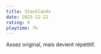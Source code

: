 ```yaml
---
title: Stacklands
date: 2023-12-22
rating: 4
playtime: 7h
---
```


Assez original, mais devient répétitif.
